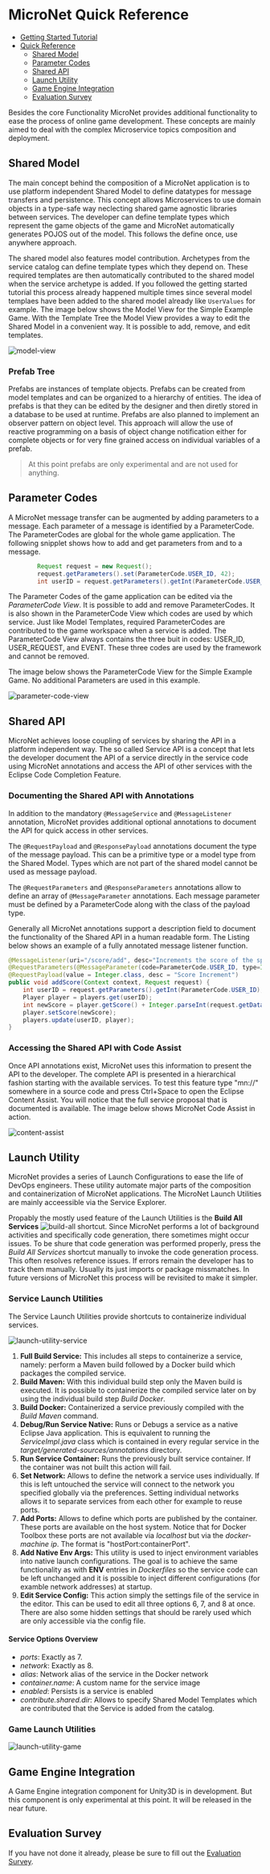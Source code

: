 # MicroNet Quick Reference

- [Getting Started Tutorial](../index.md)
- [Quick Reference](index.md)
  - [Shared Model](#shared-model)
  - [Parameter Codes](#parameter-codes)
  - [Shared API](#shared-api)
  - [Launch Utility](#launch-utility)
  - [Game Engine Integration](#game-engine-integration)
  - [Evaluation Survey](#evaluation-survey)

Besides the core Functionality MicroNet provides additional functionality to ease the process of online game development. These concepts are mainly aimed to deal with the complex Microservice topics composition and deployment.

## Shared Model

The main concept behind the composition of a MicroNet application is to use platform independent Shared Model to define datatypes for message transfers and persistence. This concept allows Microservices to use domain objects in a type-safe way neclecting shared game agnostic libraries between services. The developer can define template types which represent the game objects of the game and MicroNet automatically generates POJOS out of the model. This follows the define once, use anywhere approach.

The shared model also features model contribution. Archetypes from the service catalog can define template types which they depend on. These required templates are then automatically contributed to the shared model when the service archetype is added. If you followed the getting started tutorial this process already happened multiple times since several model templaes have been added to the shared model already like `UserValues` for example. The image below shows the Model View for the Simple Example Game. With the Template Tree the Model View provides a way to edit the Shared Model in a convenient way. It is possible to add, remove, and edit templates. 

![model-view](ModelView.PNG "Model View of the Simple Example Game")

### Prefab Tree

Prefabs are instances of template objects. Prefabs can be created from model templates and can be organized to a hierarchy of entities. The idea of prefabs is that they can be edited by the designer and then diretly stored in a database to be used at runtime. Prefabs are also planned to implement an observer pattern on object level. This approach will allow the use of reactive programming on a basis of object change notification either for complete objects or for very fine grained access on individual variables of a prefab.

> At this point prefabs are only experimental and are not used for anything. 

## Parameter Codes

A MicroNet message transfer can be augmented by adding parameters to a message. Each parameter of a message is identified by a ParameterCode. The ParameterCodes are global for the whole game application. The following snipplet shows how to add and get parameters from and to a message.

```java
		Request request = new Request();
		request.getParameters().set(ParameterCode.USER_ID, 42);
		int userID = request.getParameters().getInt(ParameterCode.USER_ID);
```

The Parameter Codes of the game application can be edited via the *ParameterCode View*. It is possible to add and remove ParameterCodes. It is also shown in the ParameterCode View which codes are used by which service. Just like Model Templates, required ParameterCodes are contributed to the game workspace when a service is added. The ParameterCode View always contains the three buit in codes: USER_ID, USER_REQUEST, and EVENT. These three codes are used by the framework and cannot be removed.

The image below shows the ParameterCode View for the Simple Example Game. No additional Parameters are used in this example.

![parameter-code-view](ParameterCodeView.PNG "Parameter Code View of the Simple Example Game")

## Shared API

MicroNet achieves loose coupling of services by sharing the API in a platform independent way. The so called Service API is a concept that lets the developer document the API of a service directly in the service code using MicroNet annotations and access the API of other services with the Eclipse Code Completion Feature. 

### Documenting the Shared API with Annotations

In addition to the mandatory `@MessageService` and `@MessageListener` annotation, MicroNet provides additional optional annotations to document the API for quick access in other services.

The `@RequestPayload` and `@ResponsePayload` annotations document the type of the message payload. This can be a primitive type or a model type from the Shared Model. Types which are not part of the shared model cannot be used as message payload.

The `@RequestParameters` and `@ResponseParameters` annotations allow to define an array of `@MessageParameter` annotations. Each message parameter must be defined by a ParameterCode along with the class of the payload type.

Generally all MicroNet annotations support a description field to document the functionality of the Shared API in a human readable form.  The Listing below shows an example of a fully annotated message listener function.

```java
@MessageListener(uri="/score/add", desc="Increments the score of the specified player")
@RequestParameters(@MessageParameter(code=ParameterCode.USER_ID, type=Integer.class, desc="UserID"))
@RequestPayload(value = Integer.class, desc = "Score Increment")
public void addScore(Context context, Request request) {
	int userID = request.getParameters().getInt(ParameterCode.USER_ID);
	Player player = players.get(userID);
	int newScore = player.getScore() + Integer.parseInt(request.getData());
	player.setScore(newScore);
	players.update(userID, player);
}
```
### Accessing the Shared API with Code Assist

Once API annotations exist, MicroNet uses this information to present the API to the developer. The complete API is presented in a hierarchical fashion starting with the available services. To test this feature type "mn://" somewhere in a source code and press Ctrl+Space to open the Eclipse Content Assist. You will notice that the full service proposal that is documented is available. The image below shows MicroNet Code Assist in action.

![content-assist](CodeAssist.png "MicroNet Content Assist")

## Launch Utility

MicroNet provides a series of Launch Configurations to ease the life of DevOps engineers. These utility automate major parts of the composition and containerization of MicroNet applications. The MicroNet Launch Utilities are mainly acceessible via the Service Explorer.

Propably the mostly used feature of the Launch Utilities is the **Build All Services** ![build-all](build.png) shortcut. Since MicroNet performs a lot of background activities and specifically code generation, there sometimes might occur issues. To be shure that code generation was performed properly, press the *Build All Services* shortcut manually to invoke the code generation process. This often resolves reference issues. If errors remain the developer has to track them manually. Usually its just imports or package missmatches. In future versions of MicroNet this process will be revisited to make it simpler.

### Service Launch Utilities

The Service Launch Utilities provide shortcuts to containerize individual services.

![launch-utility-service](LaunchUtilityService.png "MicroNet Service Launch Utility")

1. **Full Build Service:** This includes all steps to containerize a service, namely: perform a Maven build followed by a Docker build which packages the compiled service.
2. **Build Maven:** With this individual build step only the Maven build is executed. It is possible to containerize the compiled service later on by using the individual build step *Build Docker*.
3. **Build Docker:** Containerized a service previously compiled with the *Build Maven* command.
4. **Debug/Run Service Native:** Runs or Debugs a service as a native Eclipse Java application. This is equivalent to running the *ServiceImpl.java* class which is contained in every regular service in the *target/generated-sources/annotations* directory.
5. **Run Service Container:** Runs the previously built service container. If the container was not built this action will fail.
6. **Set Network:** Allows to define the network a service uses individually. If this is left untouched the service will connect to the network you specified globally via the preferences. Setting individual networks allows it to separate services from each other for example to reuse ports.
7. **Add Ports:** Allows to define which ports are published by the container. These ports are available on the host system. Notice that for Docker Toolbox these ports are not available via *localhost* but via the *docker-machine ip*. The format is "hostPort:containerPort".
8. **Add Native Env Args:** This utility is used to inject environment variables into native launch configurations. The goal is to achieve the same functionality as with **ENV** entries in *Dockerfiles* so the service code can be left unchanged and it is possible to inject different configurations (for examble network addresses) at startup.
9. **Edit Service Config:** This action simply the settings file of the service in the editor. This can be used to edit all three options 6, 7, and 8 at once. There are also some hidden settings that should be rarely used which are only accessible via the config file.

#### Service Options Overview
  - *ports*: Exactly as 7. 
  - *network*: Exactly as 8.
  - *alias*: Network alias of the service in the Docker network
  - *container.name*: A custom name for the service image
  - *enabled*: Persists is a service is enabled
  - *contribute.shared.dir*: Allows to specify Shared Model Templates which are contributed that the Service is added from the catalog.

### Game Launch Utilities

![launch-utility-game](LaunchUtilityGame.PNG "MicroNet Game Launch Utility")

## Game Engine Integration

A Game Engine integration component for Unity3D is in development. But this component is only experimental at this point. It will be released in the near future.

## Evaluation Survey

If you have not done it already, please be sure to fill out the [Evaluation Survey](https://docs.google.com/forms/d/e/1FAIpQLSc2mOMse_nsa6kJSQsRMN-ph_sUb4EDws9loc530sVPcMOOsg/viewform?usp=sf_link).
